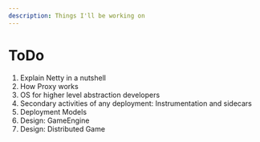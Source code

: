 ```yaml
---
description: Things I'll be working on
---
```


# ToDo

1. Explain Netty in a nutshell
2. How Proxy works
3. OS for higher level abstraction developers
4. Secondary activities of any deployment: Instrumentation and sidecars
5. Deployment Models
6. Design: GameEngine
7. Design: Distributed Game

